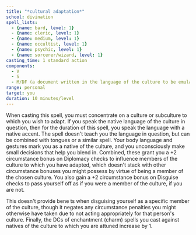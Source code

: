 ```yaml
---
title: "*cultural adaptation*"
school: divination
spell_lists:
  - {name: bard, level: 1}
  - {name: cleric, level: 1}
  - {name: medium, level: 1}
  - {name: occultist, level: 1}
  - {name: psychic, level: 1}
  - {name: sorcerer/wizard, level: 1}
casting_time: 1 standard action
components:
  - V
  - S
  - M/DF (a document written in the language of the culture to be emulated)
range: personal
target: you
duration: 10 minutes/level
---
```


When casting this spell, you must concentrate on a culture or subculture to which you wish to adapt. If you speak the native language of the culture in question, then for the duration of this spell, you speak the language with a native accent. The spell doesn't teach you the language in question, but can be combined with tongues or a similar spell. Your body language and gestures mark you as a native of the culture, and you unconsciously make small decisions that help you blend in. Combined, these grant you a +2 circumstance bonus on Diplomacy checks to influence members of the culture to which you have adapted, which doesn't stack with other circumstance bonuses you might possess by virtue of being a member of the chosen culture. You also gain a +2 circumstance bonus on Disguise checks to pass yourself off as if you were a member of the culture, if you are not.

This doesn't provide bene ts when disguising yourself as a specific member of the culture, though it negates any circumstance penalties you might otherwise have taken due to not acting appropriately for that person's culture. Finally, the DCs of enchantment (charm) spells you cast against natives of the culture to which you are attuned increase by 1.

